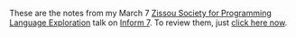 These are the notes from my March 7
[Zissou Society for Programming Language Exploration](https://groups.google.com/forum/?fromgroups#!forum/pdxlang)
talk on
[Inform 7](http://inform7.com).
To review them, just
[click here now](http://po8.org/bart/about-inform-7).
